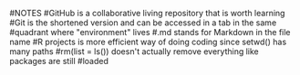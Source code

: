 #NOTES
#GitHub is a collaborative living repository that is worth learning
#Git is the shortened version and can be accessed in a tab in the same #quadrant where "environment" lives
#.md stands for Markdown in the file name
#R projects is more efficient way of doing coding since setwd() has many paths
#rm(list = ls()) doesn't actually remove everything like packages are still #loaded
